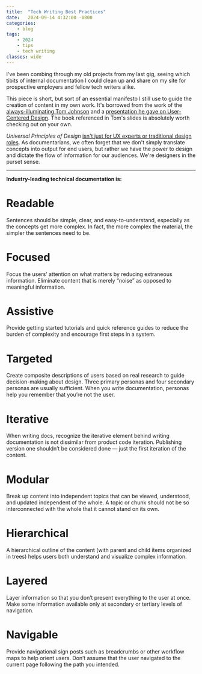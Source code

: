 ```yaml
---
title:  "Tech Writing Best Practices"
date:   2024-09-14 4:32:00 -0800
categories:
    - blog
tags:
    - 2024
    - tips
    - tech writing
classes: wide
---
```

I've been combing through my old projects from my last gig, seeing which tibits of internal documentation I could clean up and share on my site for prospective employers and fellow tech writers alike.

This piece is short, but sort of an essential manifesto I still use to guide the creation of content in my own work. It's borrowed from the work of the [always-illuminating Tom Johnson](https://idratherbewriting.com/) and a [presentation he gave on User-Centered Design](https://idratherbewriting.com/files/design-principles-for-organizing-docs/#/). The book referenced in Tom's slides is absolutely worth checking out on your own.

*Universal Principles of Design* [isn't just for UX experts or traditional design roles](https://www.amazon.com/Universal-Principles-Design-William-Lidwell/dp/1592530079). As documentarians, we often forget that we don't simply translate concepts into output for end users, but rather we have the power to design and dictate the flow of information for our audiences. We're designers in the purset sense. 

---

**Industry-leading technical documentation is:**

# Readable

Sentences should be simple, clear, and easy-to-understand, especially as the concepts get more complex. In fact, the more complex the material, the simpler the sentences need to be.

# Focused

Focus the users’ attention on what matters by reducing extraneous information. Eliminate content that is merely “noise” as opposed to meaningful information.

# Assistive

Provide getting started tutorials and quick reference guides to reduce the burden of complexity and encourage first steps in a system.

# Targeted

Create composite descriptions of users based on real research to guide decision-making about design. Three primary personas and four secondary personas are usually sufficient. When you write documentation, personas help you remember that you’re not the user.

# Iterative

When writing docs, recognize the iterative element behind writing documentation is not dissimilar from product code iteration. Publishing version one shouldn’t be considered done — just the first iteration of the content.

# Modular

Break up content into independent topics that can be viewed, understood, and updated independent of the whole. A topic or chunk should not be so interconnected with the whole that it cannot stand on its own.

# Hierarchical

A hierarchical outline of the content (with parent and child items organized in trees) helps users both understand and visualize complex information.

# Layered

Layer information so that you don’t present everything to the user at once. Make some information available only at secondary or tertiary levels of navigation.

# Navigable

Provide navigational sign posts such as breadcrumbs or other workflow maps to help orient users. Don’t assume that the user navigated to the current page following the path you intended.
